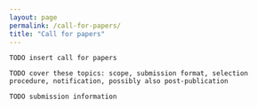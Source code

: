 ```yaml
---
layout: page
permalink: /call-for-papers/
title: "Call for papers"
---
```


`TODO insert call for papers`

`TODO cover these topics: scope, submission format, selection procedure, notification, possibly also post-publication`

`TODO submission information`

